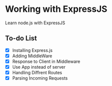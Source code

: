 # Working with ExpressJS

Learn node.js with ExpressJS

## To-do List

- [x] Installing Express.js
- [x] Adding MiddleWare
- [x] Response to Client in Middleware
- [x] Use App instead of server
- [x] Handling Diffrent Routes
- [x] Parsing Incoming Requests
